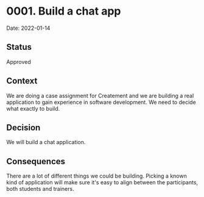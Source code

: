 # 0001. Build a chat app
Date: 2022-01-14

## Status
Approved

## Context
We are doing a case assignment for Createment and we are building a real application to gain experience in software development. We need to decide what exactly to build.

## Decision
We will build a chat application.

## Consequences
There are a lot of different things we could be building. Picking a known kind of application will make sure it's easy to align between the participants, both students and trainers.
